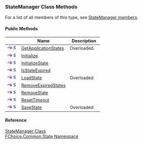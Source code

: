 ﻿### StateManager Class Methods

For a list of all members of this type, see [StateManager members](FChoice.Common~FChoice.Common.State.StateManager_members.md).

#### Public Methods

|   | Name | Description |
| --- | --- | --- |
| ![Public Method](dotnetimages/publicMethod.png)![static (Shared in Visual Basic)](dotnetimages/static.png) | [GetApplicationStates](FChoice.Common~FChoice.Common.State.StateManager~GetApplicationStates.md) | Overloaded.    |
| ![Public Method](dotnetimages/publicMethod.png)![static (Shared in Visual Basic)](dotnetimages/static.png) | [Initialize](FChoice.Common~FChoice.Common.State.StateManager~Initialize.md) |   |
| ![Public Method](dotnetimages/publicMethod.png)![static (Shared in Visual Basic)](dotnetimages/static.png) | [InitializeState](FChoice.Common~FChoice.Common.State.StateManager~InitializeState.md) |   |
| ![Public Method](dotnetimages/publicMethod.png)![static (Shared in Visual Basic)](dotnetimages/static.png) | [IsStateExpired](FChoice.Common~FChoice.Common.State.StateManager~IsStateExpired.md) |   |
| ![Public Method](dotnetimages/publicMethod.png)![static (Shared in Visual Basic)](dotnetimages/static.png) | [LoadState](FChoice.Common~FChoice.Common.State.StateManager~LoadState.md) | Overloaded.    |
| ![Public Method](dotnetimages/publicMethod.png)![static (Shared in Visual Basic)](dotnetimages/static.png) | [RemoveExpiredStates](FChoice.Common~FChoice.Common.State.StateManager~RemoveExpiredStates.md) |   |
| ![Public Method](dotnetimages/publicMethod.png)![static (Shared in Visual Basic)](dotnetimages/static.png) | [RemoveState](FChoice.Common~FChoice.Common.State.StateManager~RemoveState.md) |   |
| ![Public Method](dotnetimages/publicMethod.png)![static (Shared in Visual Basic)](dotnetimages/static.png) | [ResetTimeout](FChoice.Common~FChoice.Common.State.StateManager~ResetTimeout.md) |   |
| ![Public Method](dotnetimages/publicMethod.png)![static (Shared in Visual Basic)](dotnetimages/static.png) | [SaveState](FChoice.Common~FChoice.Common.State.StateManager~SaveState.md) | Overloaded.    |





#### Reference

[StateManager Class](FChoice.Common~FChoice.Common.State.StateManager.md)  
[FChoice.Common.State Namespace](FChoice.Common~FChoice.Common.State_namespace.md)